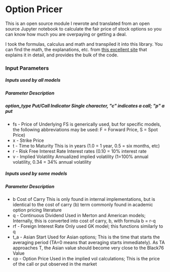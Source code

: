 # Option Pricer

This is an open source module I rewrote and translated from an open source Jupyter notebook to calculate the fair price of stock options so you can know how much you are overpaying or getting a deal.

I took the formulas, calculus and math and transpiled it into this library. You can find the math, the explanations, etc. from [this excellent site](http://www.understandtrading.com/gbs.html) that explains it in detail, and provides the bulk of the code.

### Input Parameters

##### Inputs used by all models
##### Parameter 	Description
##### option_type 	Put/Call Indicator Single character, "c" indicates a call; "p" a put
- fs -	Price of Underlying FS is generically used, but for specific models, the following abbreviations may be used: F = Forward Price, S = Spot Price)
- x -	Strike Price
- t -	Time to Maturity This is in years (1.0 = 1 year, 0.5 = six months, etc)
- r -	Risk Free Interest Rate Interest rates (0.10 = 10% interest rate
- v -	Implied Volatility Annualized implied volatility (1=100% annual volatility, 0.34 = 34% annual volatility
##### Inputs used by some models
##### Parameter 	Description
- b 	Cost of Carry This is only found in internal implementations, but is identical to the cost of carry (b) term commonly found in academic option pricing literature
- q - Continuous Dividend Used in Merton and American models; Internally, this is converted into cost of carry, b, with formula b = r-q
- rf -	Foreign Interest Rate Only used GK model; this functions similarly to q
- t_a -	Asian Start Used for Asian options; This is the time that starts the averaging period (TA=0 means that averaging starts immediately). As TA approaches T, the Asian value should become very close to the Black76 Value
- cp -	Option Price Used in the implied vol calculations; This is the price of the call or put observed in the market